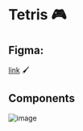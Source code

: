 # Tetris 🎮

## Figma: 
<a href="https://www.figma.com/file/7yECDVvNVPFFURIdgu7fh4/Tetris?node-id=0%3A1">link</a> 🖌️

## Components 
![image](https://user-images.githubusercontent.com/85126702/146914639-2a5fec62-24ce-48e7-b90f-144cf2a8e20f.png)
